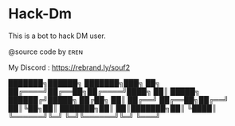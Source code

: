 # Hack-Dm

This is a bot to hack DM user.

@source code by ᴇʀᴇɴ 

My Discord : https://rebrand.ly/souf2



███████╗██████╗ ███████╗███╗   ██╗
██╔════╝██╔══██╗██╔════╝████╗  ██║
█████╗  ██████╔╝█████╗  ██╔██╗ ██║
██╔══╝  ██╔══██╗██╔══╝  ██║╚██╗██║
███████╗██║  ██║███████╗██║ ╚████║
╚══════╝╚═╝  ╚═╝╚══════╝╚═╝  ╚═══╝
                                  


